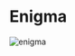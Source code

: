 # Enigma

![enigma](https://user-images.githubusercontent.com/90928167/197161782-ae8d4feb-ee17-4440-b3f2-24d2fab31f2a.jpg)
